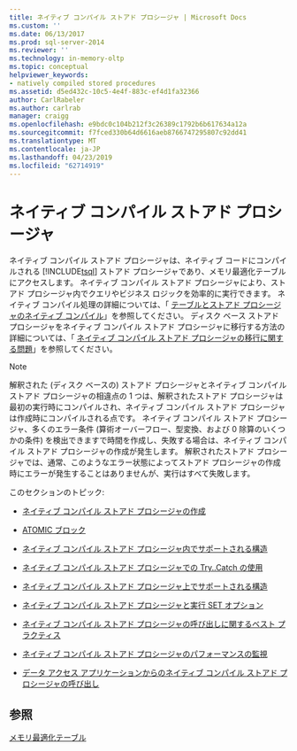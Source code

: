 ```yaml
---
title: ネイティブ コンパイル ストアド プロシージャ | Microsoft Docs
ms.custom: ''
ms.date: 06/13/2017
ms.prod: sql-server-2014
ms.reviewer: ''
ms.technology: in-memory-oltp
ms.topic: conceptual
helpviewer_keywords:
- natively compiled stored procedures
ms.assetid: d5ed432c-10c5-4e4f-883c-ef4d1fa32366
author: CarlRabeler
ms.author: carlrab
manager: craigg
ms.openlocfilehash: e9bdc0c104b212f3c26389c1792b6b617634a12a
ms.sourcegitcommit: f7fced330b64d6616aeb8766747295807c92dd41
ms.translationtype: MT
ms.contentlocale: ja-JP
ms.lasthandoff: 04/23/2019
ms.locfileid: "62714919"
---
```

# <a name="natively-compiled-stored-procedures"></a>ネイティブ コンパイル ストアド プロシージャ
  ネイティブ コンパイル ストアド プロシージャは、ネイティブ コードにコンパイルされる [!INCLUDE[tsql](../../includes/tsql-md.md)] ストアド プロシージャであり、メモリ最適化テーブルにアクセスします。 ネイティブ コンパイル ストアド プロシージャにより、ストアド プロシージャ内でクエリやビジネス ロジックを効率的に実行できます。 ネイティブ コンパイル処理の詳細については、「 [テーブルとストアド プロシージャのネイティブ コンパイル](native-compilation-of-tables-and-stored-procedures.md)」を参照してください。 ディスク ベース ストアド プロシージャをネイティブ コンパイル ストアド プロシージャに移行する方法の詳細については、「 [ネイティブ コンパイル ストアド プロシージャの移行に関する問題](migration-issues-for-natively-compiled-stored-procedures.md)」を参照してください。  
  
> [!NOTE]  
>  解釈された (ディスク ベースの) ストアド プロシージャとネイティブ コンパイル ストアド プロシージャの相違点の 1 つは、解釈されたストアド プロシージャは最初の実行時にコンパイルされ、ネイティブ コンパイル ストアド プロシージャは作成時にコンパイルされる点です。 ネイティブ コンパイル ストアド プロシージャ、多くのエラー条件 (算術オーバーフロー、型変換、および 0 除算のいくつかの条件) を検出できますで時間を作成し、失敗する場合は、ネイティブ コンパイル ストアド プロシージャの作成が発生します。 解釈されたストアド プロシージャでは、通常、このようなエラー状態によってストアド プロシージャの作成時にエラーが発生することはありませんが、実行はすべて失敗します。  
  
 このセクションのトピック:  
  
-   [ネイティブ コンパイル ストアド プロシージャの作成](creating-natively-compiled-stored-procedures.md)  
  
-   [ATOMIC ブロック](atomic-blocks-in-native-procedures.md)  
  
-   [ネイティブ コンパイル ストアド プロシージャ内でサポートされる構造](supported-features-for-natively-compiled-t-sql-modules.md)  
  
-   [ネイティブ コンパイル ストアド プロシージャでの Try..Catch の使用](../../database-engine/using-try-catch-in-natively-compiled-stored-procedures.md)  
  
-   [ネイティブ コンパイル ストアド プロシージャ上でサポートされる構造](supported-ddl-for-natively-compiled-t-sql-modules.md)  
  
-   [ネイティブ コンパイル ストアド プロシージャと実行 SET オプション](natively-compiled-stored-procedures-and-execution-set-options.md)  
  
-   [ネイティブ コンパイル ストアド プロシージャの呼び出しに関するベスト プラクティス](best-practices-for-calling-natively-compiled-stored-procedures.md)  
  
-   [ネイティブ コンパイル ストアド プロシージャのパフォーマンスの監視](monitoring-performance-of-natively-compiled-stored-procedures.md)  
  
-   [データ アクセス アプリケーションからのネイティブ コンパイル ストアド プロシージャの呼び出し](calling-natively-compiled-stored-procedures-from-data-access-applications.md)  
  
## <a name="see-also"></a>参照  
 [メモリ最適化テーブル](memory-optimized-tables.md)  
  
  
